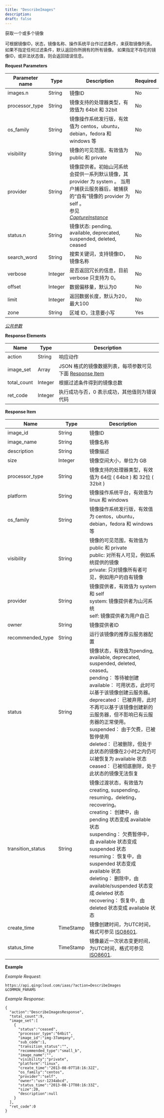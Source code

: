 ```yaml
---
title: "DescribeImages"
description: 
draft: false
---
```




获取一个或多个镜像

可根据镜像ID，状态，镜像名称、操作系统平台作过滤条件，来获取镜像列表。 如果不指定任何过滤条件，默认返回你所拥有的所有镜像。 如果指定不存在的镜像ID，或非法状态值，则会返回错误信息。

**Request Parameters**

| Parameter name | Type | Description | Required |
| --- | --- | --- | --- |
| images.n | String | 镜像ID | No |
| processor_type | String | 镜像支持的处理器类型，有效值为 64bit 和 32bit | No |
| os_family | String | 镜像操作系统发行版，有效值为 centos，ubuntu，debian，fedora 和 windows 等 | No |
| visibility | String | 镜像的可见范围，有效值为 public 和 private | No |
| provider | String | 镜像提供者。初始山河系统会提供一系列默认镜像，其 provider 为 system 。 当用户捕获云服务器后，被捕获的“自有”镜像的 provider 为 self 。<br/>参见<br/>[_CaptureInstance_](../capture_instance/) | No |
| status.n | String | 镜像状态: pending, available, deprecated, suspended, deleted, ceased | No |
| search_word | String | 搜索关键词，支持镜像ID，镜像名称 | No |
| verbose | Integer | 是否返回冗长的信息，目前 verbose 只支持为 0。 | No |
| offset | Integer | 数据偏移量，默认为0 | No |
| limit | Integer | 返回数据长度，默认为20，最大100 | No |
| zone | String | 区域 ID，注意要小写 | Yes |

[_公共参数_](../../../parameters/)

**Response Elements**

| Name | Type | Description |
| --- | --- | --- |
| action | String | 响应动作 |
| image_set | Array | JSON 格式的镜像数据列表，每项参数可见下面 [Response Item](#response-item) |
| total_count | Integer | 根据过滤条件得到的镜像总数 |
| ret_code | Integer | 执行成功与否，0 表示成功，其他值则为错误代码 |

**Response Item**

| Name | Type | Description |
| --- | --- | --- |
| image_id | String | 镜像ID |
| image_name | String | 镜像名称 |
| description | String | 镜像描述 |
| size | Integer | 镜像空间大小，单位为 GB |
| processor_type | String | 镜像支持的处理器类型，有效值为 64位 ( 64bit ) 和 32位 ( 32bit ) |
| platform | String | 镜像操作系统平台，有效值为 linux 和 windows |
| os_family | String | 镜像操作系统发行版，有效值为 centos，ubuntu，debian，fedora 和 windows 等 |
| visibility | String | 镜像的可见范围，有效值为 public 和 private<br/>public: 对所有人可见，例如系统提供的镜像<br/>private: 只对镜像所有者可见，例如用户的自有镜像 |
| provider | String | 镜像提供者，有效值为 system 和 self<br/>system: 镜像提供者为山河系统<br/>self: 镜像提供者为用户自己 |
| owner | String | 镜像提供者ID |
| recommended_type | String | 运行该镜像的推荐云服务器配置 |
| status | String | 镜像状态，有效值为pending, available, deprecated, suspended, deleted, ceased。<br/>pending： 等待被创建<br/>available： 可用状态，此时可以基于该镜像创建云服务器。<br/>deprecated： 已被弃用，此时不再可以基于该镜像创建新的云服务器，但不影响已有云服务器的正常使用。<br/>suspended： 由于欠费，已被暂停使用<br/>deleted： 已被删除，但处于此状态的镜像在2小时之内仍可以被恢复为 available 状态<br/>ceased： 已被彻底删除，处于此状态的镜像无法恢复 |
| transition_status | String | 镜像过渡状态，有效值为creating, suspending，resuming，deleting，recovering。<br/>creating： 创建中，由 pending 状态变成 available 状态<br/>suspending： 欠费暂停中，由 available 状态变成 suspended 状态<br/>resuming： 恢复中，由 suspended 状态变成 available 状态<br/>deleting： 删除中，由 available/suspended 状态变成 deleted 状态<br/>recovering： 恢复中，由 deleted 状态变成 available 状态 |
| create_time | TimeStamp | 镜像创建时间，为UTC时间，格式可参见 [ISO8601](http://www.w3.org/TR/NOTE-datetime). |
| status_time | TimeStamp | 镜像最近一次状态变更时间，为UTC时间，格式可参见 [ISO8601](http://www.w3.org/TR/NOTE-datetime). |

**Example**

_Example Request_:

```
https://api.qingcloud.com/iaas/?action=DescribeImages
&COMMON_PARAMS
```

_Example Response_:

```
{
  "action":"DescribeImagesResponse",
  "total_count":9,
  "image_set":[
    {
      "status":"ceased",
      "processor_type":"64bit",
      "image_id":"img-37amqany",
      "sub_code":1,
      "transition_status":"",
      "recommended_type":"small_b",
      "image_name":"",
      "visibility":"private",
      "platform":"linux",
      "create_time":"2013-08-07T18:16:32Z",
      "os_family":"centos",
      "provider":"self",
      "owner":"usr-1234abcd",
      "status_time":"2013-08-17T08:16:33Z",
      "size":20,
      "description":null
    }
  ],
  "ret_code":0
}
```
